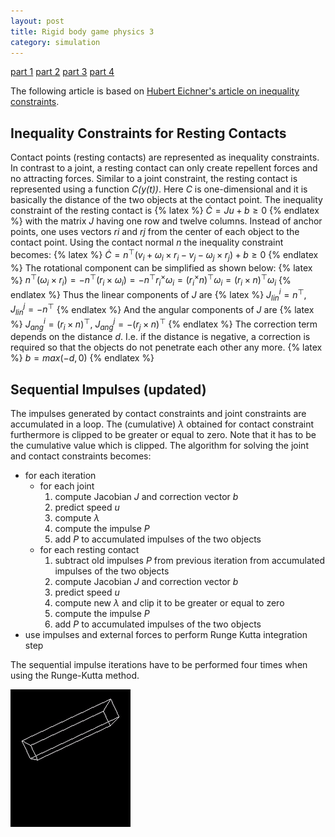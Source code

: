 ```yaml
---
layout: post
title: Rigid body game physics 3
category: simulation
---
```


<a href="/simulation/2019/10/24/rigid-body-game-physics/">part 1</a>
<a href="/simulation/2019/11/13/rigid-body-game-physics-2/">part 2</a>
<a href="/simulation/2019/11/25/rigid-body-game-physics-3/">part 3</a>
<a href="/simulation/2019/11/29/rigid-body-game-physics-4/">part 4</a>

The following article is based on [Hubert Eichner's article on inequality constraints][1].

## Inequality Constraints for Resting Contacts
Contact points (resting contacts) are represented as inequality constraints.
In contrast to a joint, a resting contact can only create repellent forces and no attracting forces.
Similar to a joint constraint, the resting contact is represented using a function *C(y(t))*.
Here *C* is one-dimensional and it is basically the distance of the two objects at the contact point.
The inequality constraint of the resting contact is
{% latex %}
$\dot{C}=Ju+b\ge 0$
{% endlatex %}
with the matrix *J* having one row and twelve columns.
Instead of anchor points, one uses vectors *ri* and *rj* from the center of each object to the contact point.
Using the contact normal *n* the inequality constraint becomes:
{% latex %}
$\dot{C}= n^\top (v_i+\omega_i\times r_i-v_j-\omega_j\times r_j)+b\ge 0$
{% endlatex %}
The rotational component can be simplified as shown below:
{% latex %}
$n^\top (\omega_i \times r_i) = -n^\top (r_i \times \omega_i) = -n^\top r_i^\times \omega_i = (r_i^\times n)^\top \omega_i = (r_i \times n)^\top \omega_i$
{% endlatex %}
Thus the linear components of *J* are
{% latex %}
$J_{lin}^i = n^\top$, $J_{lin}^j = -n^\top$
{% endlatex %}
And the angular components of *J* are
{% latex %}
$J_{ang}^i = (r_i \times n)^\top$, $J_{ang}^j = -(r_j \times n)^\top$
{% endlatex %}
The correction term depends on the distance *d*.
I.e. if the distance is negative, a correction is required so that the objects do not penetrate each other any more.
{% latex %}
$b = max(-d, 0)$
{% endlatex %}

## Sequential Impulses (updated)
The impulses generated by contact constraints and joint constraints are accumulated in a loop.
The (cumulative) *λ* obtained for contact constraint furthermore is clipped to be greater or equal to zero.
Note that it has to be the cumulative value which is clipped.
The algorithm for solving the joint and contact constraints becomes:

* for each iteration
    * for each joint
        1. compute Jacobian *J* and correction vector *b*
        1. predict speed *u*
        1. compute *λ*
        1. compute the impulse *P*
        1. add *P* to accumulated impulses of the two objects
    * for each resting contact
        1. subtract old impulses *P* from previous iteration from accumulated impulses of the two objects
        1. compute Jacobian *J* and correction vector *b*
        1. predict speed *u*
        1. compute new *λ* and clip it to be greater or equal to zero
        1. compute the impulse *P*
        1. add *P* to accumulated impulses of the two objects
* use impulses and external forces to perform Runge Kutta integration step

The sequential impulse iterations have to be performed four times when using the Runge-Kutta method.

![Contact](/pics/contact.gif)

[1]: http://myselph.de/gamePhysics/inequalityConstraints.html
